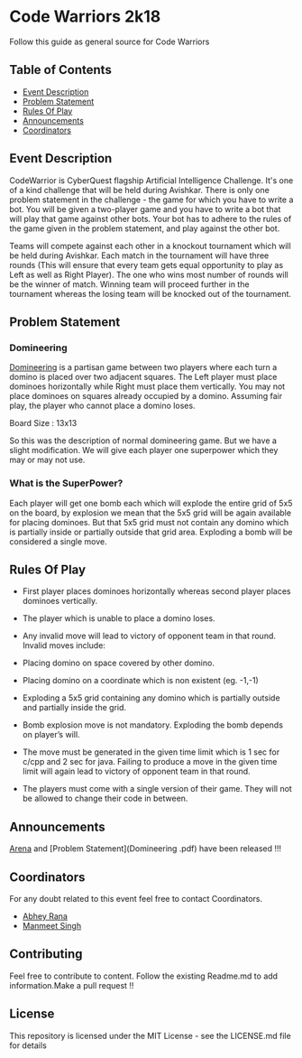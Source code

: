 # Code Warriors 2k18

Follow this guide as general source for Code Warriors

## Table of Contents

- [Event Description](#EventDescription)
- [Problem Statement](#ProblemStatements)
- [Rules Of Play](#RulesOfPlay)
- [Announcements](#Announcements)
- [Coordinators](#Coordinators)

## Event Description

CodeWarrior is CyberQuest flagship Artificial Intelligence Challenge. It's one of a kind challenge that will be held during Avishkar. There is only one problem statement in the challenge - the game for which you have to write a bot. You will be given a two-player game and you have to write a bot that will play that game against other bots. Your bot has to adhere to the rules of the game given in the problem statement, and play against the other bot.

Teams will compete against each other in a knockout tournament which will be held during Avishkar. Each match in the tournament will have three rounds (This will ensure that every team gets equal opportunity to play as Left as well as Right Player).  The one who wins most number of rounds will be the winner of match. Winning team will proceed further in the tournament whereas the losing team will be knocked out of the tournament.

## Problem Statement

### Domineering

[Domineering](http://en.wikipedia.org/wiki/Domineering) is a partisan game between two players where each turn a domino is placed over two adjacent squares. The Left player must place dominoes horizontally while Right must place them vertically. You may not place dominoes on squares already occupied by a domino. Assuming fair play, the player who cannot place a domino loses.

Board Size : 13x13

So this was the description of normal domineering game. But we have a slight modification. We will give each player one superpower which they may or may not use.

### What is the SuperPower?

Each player will get one bomb each which will explode the entire grid of 5x5 on the board, by explosion we mean that the 5x5 grid will be again available for placing dominoes. But that 5x5 grid must not contain any domino which is partially inside or partially outside that grid area. Exploding a bomb will be considered a single move.

## Rules Of Play

- First player places dominoes horizontally whereas second player places dominoes vertically.

- The player which is unable to place a domino loses.

- Any invalid move will lead to victory of opponent team in that round. Invalid moves include:
 - Placing domino on space covered by other domino.
 - Placing domino on a coordinate which is non existent (eg. -1,-1)
 - Exploding a 5x5 grid containing any domino which is partially outside and partially inside the grid.

- Bomb explosion move is not mandatory. Exploding the bomb depends on player’s will.

- The move must be generated in the given time limit which is 1 sec for c/cpp and 2 sec for java. Failing to produce a move in the given time limit will again lead to victory of opponent team in that round.

- The players must come with a single version of their game. They will not be allowed to change their code in between.


## Announcements

[Arena](Domineering.zip) and [Problem Statement](Domineering .pdf) have been released !!!

## Coordinators

For any doubt related to this event feel free to contact Coordinators.

* [Abhey Rana](https://github.com/Abhey)
* [Manmeet Singh](https://github.com/danishdevil)

## Contributing

Feel free to contribute to content. Follow the existing Readme.md to add information.Make a pull request !!

## License

This repository is licensed under the MIT License - see the LICENSE.md file for details
